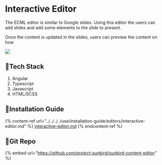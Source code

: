 # Interactive Editor

The ECML editor is similar to Google slides. Using this editor the users can add slides and add some elements to the slide to present.

Once the content is updated in the slides, users can preview the content on how

![](<../../../../.gitbook/assets/image (4).png>)

## :stars:Tech Stack

1. Angular
2. Typescript
3. Javascript
4. HTML/SCSS

## :stars:Installation Guide

{% content-ref url="../../../../use/installation-guide/editors/interactive-editor.md" %}
[interactive-editor.md](../../../../use/installation-guide/editors/interactive-editor.md)
{% endcontent-ref %}

## :stars:Git Repo

{% embed url="https://github.com/project-sunbird/sunbird-content-editor" %}
